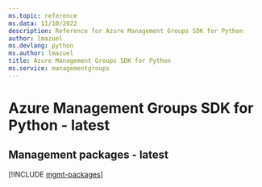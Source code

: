 ```yaml
---
ms.topic: reference
ms.data: 11/10/2022
description: Reference for Azure Management Groups SDK for Python
author: lmazuel
ms.devlang: python
ms.author: lmazuel
title: Azure Management Groups SDK for Python
ms.service: managementgroups
---
```

# Azure Management Groups SDK for Python - latest

## Management packages - latest
[!INCLUDE [mgmt-packages](management-groups-mgmt-index.md)]